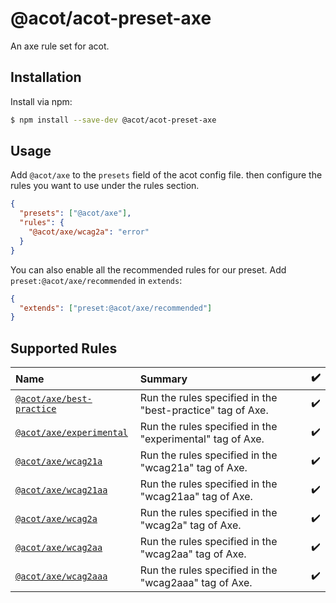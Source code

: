 # @acot/acot-preset-axe

An axe rule set for acot.

## Installation

Install via npm:

```bash
$ npm install --save-dev @acot/acot-preset-axe
```

## Usage

Add `@acot/axe` to the `presets` field of the acot config file. then configure the rules you want to use under the rules section.

```json
{
  "presets": ["@acot/axe"],
  "rules": {
    "@acot/axe/wcag2a": "error"
  }
}
```

You can also enable all the recommended rules for our preset. Add `preset:@acot/axe/recommended` in `extends`:

```json
{
  "extends": ["preset:@acot/axe/recommended"]
}
```

## Supported Rules

<!-- acot-rules:start -->

| Name                                                       | Summary                                                    | :heavy_check_mark: |
| :--------------------------------------------------------- | :--------------------------------------------------------- | :----------------- |
| [`@acot/axe/best-practice`](./docs/rules/best-practice.md) | Run the rules specified in the "best-practice" tag of Axe. | :heavy_check_mark: |
| [`@acot/axe/experimental`](./docs/rules/experimental.md)   | Run the rules specified in the "experimental" tag of Axe.  | :heavy_check_mark: |
| [`@acot/axe/wcag21a`](./docs/rules/wcag21a.md)             | Run the rules specified in the "wcag21a" tag of Axe.       | :heavy_check_mark: |
| [`@acot/axe/wcag21aa`](./docs/rules/wcag21aa.md)           | Run the rules specified in the "wcag21aa" tag of Axe.      | :heavy_check_mark: |
| [`@acot/axe/wcag2a`](./docs/rules/wcag2a.md)               | Run the rules specified in the "wcag2a" tag of Axe.        | :heavy_check_mark: |
| [`@acot/axe/wcag2aa`](./docs/rules/wcag2aa.md)             | Run the rules specified in the "wcag2aa" tag of Axe.       | :heavy_check_mark: |
| [`@acot/axe/wcag2aaa`](./docs/rules/wcag2aaa.md)           | Run the rules specified in the "wcag2aaa" tag of Axe.      | :heavy_check_mark: |

<!-- acot-rules:end -->
